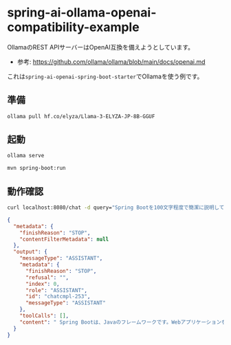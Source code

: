 # spring-ai-ollama-openai-compatibility-example

OllamaのREST APIサーバーはOpenAI互換を備えようとしています。

- 参考: https://github.com/ollama/ollama/blob/main/docs/openai.md

これは`spring-ai-openai-spring-boot-starter`でOllamaを使う例です。

## 準備

```bash
ollama pull hf.co/elyza/Llama-3-ELYZA-JP-8B-GGUF
```

## 起動

```bash
ollama serve
```

```bash
mvn spring-boot:run
```

## 動作確認

```bash
curl localhost:8080/chat -d query="Spring Bootを100文字程度で簡潔に説明して。"
```

```json
{
  "metadata": {
    "finishReason": "STOP",
    "contentFilterMetadata": null
  },
  "output": {
    "messageType": "ASSISTANT",
    "metadata": {
      "finishReason": "STOP",
      "refusal": "",
      "index": 0,
      "role": "ASSISTANT",
      "id": "chatcmpl-253",
      "messageType": "ASSISTANT"
    },
    "toolCalls": [],
    "content": " Spring Bootは、Javaのフレームワークです。Webアプリケーションを開発する際に使用します。Spring Frameworkを基盤としています。Spring Bootを使用することで、依存性注入(DI)やAOP(Aspect-Oriented Programming)などの機能を簡単に使うことができます。また、設定ファイルの自動生成やテンプレートエンジンも備わっており、開発効率が高まります。"
  }
}
```

